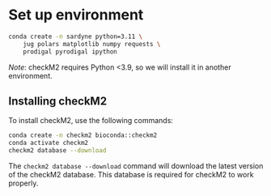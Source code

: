 # Set up environment

```bash
conda create -n sardyne python=3.11 \
    jug polars matplotlib numpy requests \
    prodigal pyrodigal ipython
```

*Note*: checkM2 requires Python &lt;3.9, so we will install it in another environment.

## Installing checkM2

To install checkM2, use the following commands:

```bash
conda create -n checkm2 bioconda::checkm2
conda activate checkm2
checkm2 database --download
```

The `checkm2 database --download` command will download the latest version of the checkM2 database. This database is required for checkM2 to work properly.

